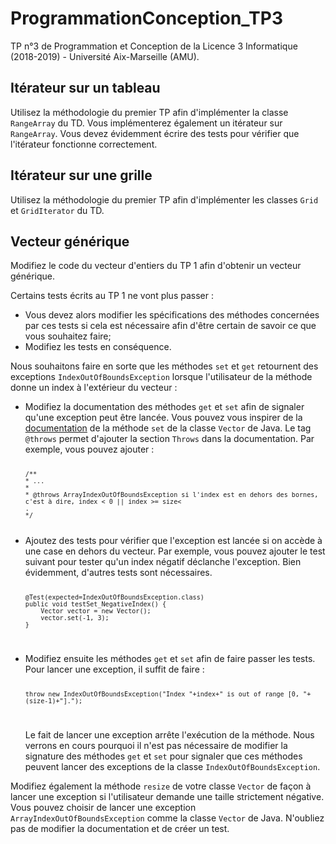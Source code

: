 # ProgrammationConception_TP3
TP n°3 de Programmation et Conception de la Licence 3 Informatique (2018-2019) - Université Aix-Marseille (AMU).

<h2>Itérateur sur un tableau</h2>

<p>Utilisez la méthodologie du premier TP afin d'implémenter
la classe <code>RangeArray</code> du TD. Vous implémenterez également un itérateur sur <code>RangeArray</code>. Vous devez évidemment écrire des tests pour vérifier
que l'itérateur fonctionne correctement.</p>

<h2>Itérateur sur une grille</h2>

<p>Utilisez la méthodologie du premier TP afin d'implémenter
les classes <code>Grid</code> et <code>GridIterator</code> du TD.</p>

<h2>Vecteur générique</h2>

<p>Modifiez le code du vecteur d'entiers du TP 1 afin d'obtenir un vecteur générique.</p>

<p>Certains tests écrits au TP 1 ne vont plus passer :
<ul>
<li>Vous devez alors modifier les spécifications des méthodes concernées
par ces tests si cela est nécessaire afin d'être certain de savoir ce que vous souhaitez faire;</li>
<li>Modifiez les tests en conséquence.</li>
</ul>

<p>Nous souhaitons faire en sorte que les méthodes <code>set</code> et <code>get</code>
retournent des exceptions <code>IndexOutOfBoundsException</code> lorsque l'utilisateur
de la méthode donne un index à l'extérieur du vecteur :</p>

<ul>
<li>Modifiez la documentation des méthodes <code>get</code> et <code>set</code> afin
de signaler qu'une exception peut être lancée. Vous pouvez vous inspirer de la
<a href="https://docs.oracle.com/javase/7/docs/api/java/util/Vector.html#set(int,%20E)">documentation</a>
de la méthode <code>set</code> de la classe <code>Vector</code> de Java. Le tag <code>@throws</code>
permet d'ajouter la section <code>Throws</code> dans la documentation. Par exemple, vous pouvez
ajouter :

<code>

	/**
 	* ...
 	*
 	* @throws ArrayIndexOutOfBoundsException si l'index est en dehors des bornes, c'est à dire, index < 0 || index >= size<
	.
 	*/
</code>
</li>

<li>Ajoutez des tests pour vérifier que l'exception est lancée si on accède à une case en dehors
du vecteur. Par exemple, vous pouvez ajouter le test suivant pour tester qu'un index négatif
déclanche l'exception. Bien évidemment, d'autres tests sont nécessaires.

<code>

	@Test(expected=IndexOutOfBoundsException.class)
	public void testSet_NegativeIndex() {
		Vector vector = new Vector();
		vector.set(-1, 3);
	}
</code></li>

<li>Modifiez ensuite les méthodes <code>get</code> et <code>set</code> afin de faire passer
les tests</code>. Pour lancer une exception, il suffit de faire :

<code>

	throw new IndexOutOfBoundsException("Index "+index+" is out of range [0, "+(size-1)+"].");
</code>

Le fait de lancer une exception arrête l'exécution de la méthode. Nous verrons en cours
pourquoi il n'est pas nécessaire de modifier la signature des méthodes <code>get</code>
et <code>set</code> pour signaler que ces méthodes peuvent lancer des exceptions
de la classe <code>IndexOutOfBoundsException</code>.
</li>
</ul>

<p>Modifiez également la méthode <code>resize</code> de votre classe <code>Vector</code>
de façon à lancer une exception si l'utilisateur demande une taille strictement négative.
Vous pouvez choisir de lancer une exception <code>ArrayIndexOutOfBoundsException</code>
comme la classe <code>Vector</code> de Java. N'oubliez pas de modifier la documentation
et de créer un test.</p>
